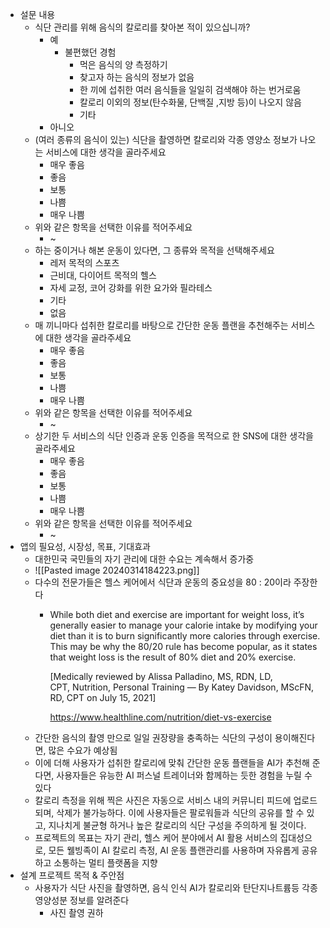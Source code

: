 - 설문 내용
	- 식단 관리를 위해 음식의 칼로리를 찾아본 적이 있으십니까?
		- 예
			- 불편했던 경험
				- 먹은 음식의 양 측정하기
				- 찾고자 하는 음식의 정보가 없음
				- 한 끼에 섭취한 여러 음식들을 일일히 검색해야 하는 번거로움
				- 칼로리 이외의 정보(탄수화물, 단백질 ,지방 등)이 나오지 않음
				- 기타
		- 아니오
	- (여러 종류의 음식이 있는) 식단을 촬영하면 칼로리와 각종 영양소 정보가 나오는 서비스에 대한 생각을 골라주세요
		- 매우 좋음
		- 좋음
		- 보통
		- 나쁨
		- 매우 나쁨
	- 위와 같은 항목을 선택한 이유를 적어주세요
		- ~
	- 하는 중이거나 해본 운동이 있다면, 그 종류와 목적을 선택해주세요
		- 레저 목적의 스포츠
		- 근비대, 다이어트 목적의 헬스
		- 자세 교정, 코어 강화를 위한 요가와 필라테스
		- 기타
		- 없음
	- 매 끼니마다 섭취한 칼로리를 바탕으로 간단한 운동 플랜을 추천해주는 서비스에 대한 생각을 골라주세요
		- 매우 좋음
		- 좋음
		- 보통
		- 나쁨
		- 매우 나쁨
	- 위와 같은 항목을 선택한 이유를 적어주세요
		- ~
	- 상기한 두 서비스의 식단 인증과 운동 인증을 목적으로 한 SNS에 대한 생각을 골라주세요
		- 매우 좋음
		- 좋음
		- 보통
		- 나쁨
		- 매우 나쁨
	- 위와 같은 항목을 선택한 이유를 적어주세요
		- ~
- 앱의 필요성, 시장성, 목표, 기대효과
	- 대한민국 국민들의 자기 관리에 대한 수요는 계속해서 증가중
	- ![[Pasted image 20240314184223.png]]
	- 다수의 전문가들은 헬스 케어에서 식단과 운동의 중요성을 80 : 20이라 주장한다
		- While both diet and exercise are important for weight loss, it’s generally easier to manage your calorie intake by modifying your diet than it is to burn significantly more calories through exercise. This may be why the 80/20 rule has become popular, as it states that weight loss is the result of 80% diet and 20% exercise. 
	  
		  [Medically reviewed by Alissa Palladino, MS, RDN, LD, CPT, Nutrition, Personal Training — By Katey Davidson, MScFN, RD, CPT on July 15, 2021]
	  
		  https://www.healthline.com/nutrition/diet-vs-exercise
	- 간단한 음식의 촬영 만으로 일일 권장량을 충족하는 식단의 구성이 용이해진다면, 많은 수요가 예상됨
	- 이에 더해 사용자가 섭취한 칼로리에 맞춰 간단한 운동 플랜들을 AI가 추천해 준다면, 사용자들은 유능한 AI 퍼스널 트레이너와 함께하는 듯한 경험을 누릴 수 있다
	- 칼로리 측정을 위해 찍은 사진은 자동으로 서비스 내의 커뮤니티 피드에 업로드 되며, 삭제가 불가능하다. 이에 사용자들은 팔로워들과 식단의 공유를 할 수 있고, 지나치게 불균형 하거나 높은 칼로리의 식단 구성을 주의하게 될 것이다.
	- 프로젝트의 목표는 자기 관리, 헬스 케어 분야에서 AI 활용 서비스의 집대성으로, 모든 웰빙족이 AI 칼로리 측정, AI 운동 플랜관리를 사용하며 자유롭게 공유하고 소통하는 멀티 플랫폼을 지향
- 설계 프로젝트 목적 & 주안점
	- 사용자가 식단 사진을 촬영하면, 음식 인식 AI가 칼로리와 탄단지나트륨등 각종 영양성분 정보를 알려준다
		- 사진 촬영 권하
